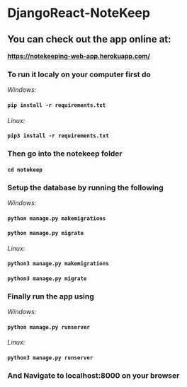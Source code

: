 # DjangoReact-NoteKeep

## You can check out the app online at:

**https://notekeeping-web-app.herokuapp.com/**

### To run it localy on your computer first do 

*Windows:*

#### ```pip install -r requirements.txt```

*Linux:* 

#### ```pip3 install -r requirements.txt```

### Then go into the notekeep folder

#### ```cd notekeep```

### Setup the database by running the following 

*Windows:*

#### ```python manage.py makemigrations```

#### ```python manage.py migrate```

*Linux:*

#### ```python3 manage.py makemigrations```

#### ```python3 manage.py migrate```

### Finally run the app using

*Windows:* 

#### ```python manage.py runserver```

*Linux:*

#### ```python3 manage.py runserver```

### And Navigate to localhost:8000 on your browser
